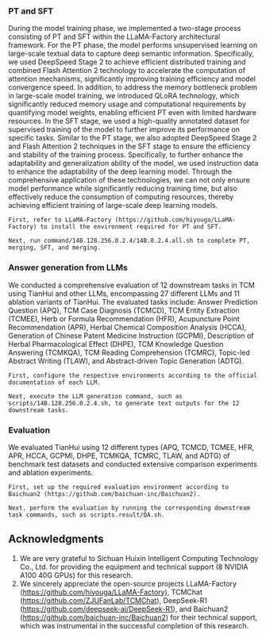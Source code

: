 ### PT and SFT

During the model training phase, we implemented a two-stage process consisting of PT and SFT within the LLaMA-Factory architectural framework. For the PT phase, the model performs unsupervised learning on large-scale textual data to capture deep semantic information. Specifically, we used DeepSpeed Stage 2 to achieve efficient distributed training and combined Flash Attention 2 technology to accelerate the computation of attention mechanisms, significantly improving training efficiency and model convergence speed. In addition, to address the memory bottleneck problem in large-scale model training, we introduced QLoRA technology, which significantly reduced memory usage and computational requirements by quantifying model weights, enabling efficient PT even with limited hardware resources. In the SFT stage, we used a high-quality annotated dataset for supervised training of the model to further improve its performance on specific tasks. Similar to the PT stage, we also adopted DeepSpeed Stage 2 and Flash Attention 2 techniques in the SFT stage to ensure the efficiency and stability of the training process. Specifically, to further enhance the adaptability and generalization ability of the model, we used instruction data to enhance the adaptability of the deep learning model. Through the comprehensive application of these technologies, we can not only ensure model performance while significantly reducing training time, but also effectively reduce the consumption of computing resources, thereby achieving efficient training of large-scale deep learning models. 

```shell
First, refer to LLaMA-Factory (https://github.com/hiyouga/LLaMA-Factory) to install the environment required for PT and SFT. 

Next, run command/14B.128.256.0.2.4/14B.0.2.4.all.sh to complete PT, merging, SFT, and merging. 
```

### Answer generation from LLMs

We conducted a comprehensive evaluation of 12 downstream tasks in TCM using TianHui and other LLMs, encompassing 27 different LLMs and 11 ablation variants of TianHui. The evaluated tasks include: Answer Prediction Question (APQ), TCM Case Diagnosis (TCMCD), TCM Entity Extraction (TCMEE), Herb or Formula Recommendation (HFR), Acupuncture Point Recommendation (APR), Herbal Chemical Composition Analysis (HCCA), Generation of Chinese Patent Medicine Instruction (GCPMI), Description of Herbal Pharmacological Effect (DHPE), TCM Knowledge Question Answering (TCMKQA), TCM Reading Comprehension (TCMRC), Topic-led Abstract Writing (TLAW), and Abstract-driven Topic Generation (ADTG). 

```shell
First, configure the respective environments according to the official documentation of each LLM. 

Next, execute the LLM generation command, such as scripts/14B.128.256.0.2.4.sh, to generate text outputs for the 12 downstream tasks.
```

### Evaluation

We evaluated TianHui using 12 different types (APQ, TCMCD, TCMEE, HFR, APR, HCCA, GCPMI, DHPE, TCMKQA, TCMRC, TLAW, and ADTG) of benchmark test datasets and conducted extensive comparison experiments and ablation experiments. 

```shell
First, set up the required evaluation environment according to Baichuan2 (https://github.com/baichuan-inc/Baichuan2). 

Next, perform the evaluation by running the corresponding downstream task commands, such as scripts.result/QA.sh.
```

## Acknowledgments

1. We are very grateful to Sichuan Huixin Intelligent Computing Technology Co., Ltd. for providing the equipment and technical support (8 NVIDIA A100 40G GPUs) for this research.
2. We sincerely appreciate the open-source projects LLaMA-Factory (https://github.com/hiyouga/LLaMA-Factory), TCMChat (https://github.com/ZJUFanLab/TCMChat), DeepSeek-R1 (https://github.com/deepseek-ai/DeepSeek-R1), and Baichuan2 (https://github.com/baichuan-inc/Baichuan2) for their technical support, which was instrumental in the successful completion of this research.


